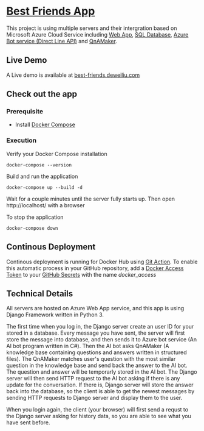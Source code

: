 # [Best Friends App](https://best-friends.deweiliu.com)

This project is using multiple servers and their intergration based on Microsoft Azure Cloud Service including [Web App](https://azure.microsoft.com/en-gb/services/app-service/web/), [SQL Database](https://en.wikipedia.org/wiki/Microsoft_SQL_Server), [Azure Bot service (Direct Line API)](https://azure.microsoft.com/en-us/services/bot-service/) and [QnAMaker](https://www.qnamaker.ai/).

## Live Demo
A Live demo is available at [best-friends.deweiliu.com](https://best-friends.deweiliu.com)

## Check out the app
### Prerequisite
* Install [Docker Compose](https://docs.docker.com/compose/install/)
### Execution
Verify your Docker Compose installation

    docker-compose --version

Build and run the application

    docker-compose up --build -d

Wait for a couple minutes until the server fully starts up. Then open http://localhost/ with a browser

To stop the application

    docker-compose down

## Continous Deployment
Continous deployment is running for Docker Hub using [Git Action](.github/workflows/docker.yml). To enable this automatic process in your GitHub repository, add a [Docker Access Token](https://docs.docker.com/docker-hub/access-tokens/) to your [GitHub Secrets](https://help.github.com/en/actions/configuring-and-managing-workflows/creating-and-storing-encrypted-secrets) with the name *docker_access*

## Technical Details
All servers are hosted on Azure Web App service, and this app is using Django Framework written in Python 3.

The first time when you log in, the Django server create an user ID for your stored in a database. Every message you have sent, the server will first store the message into database, and then sends it to Azure bot service (An AI bot program written in C#). Then the AI bot asks QnAMaker (A knowledge base containing questions and answers written in structured files). The QnAMaker matches user's question with the most similar question in the knowledge base and send back the answer to the AI bot. The question and answer will be temporarly stored in the AI bot. The Django server will then send HTTP request to the AI bot asking if there is any update for the conversation. If there is, Django server will store the answer back into the database, so the client is able to get the newest messages by sending HTTP requests to Django server and display them to the user.

When you login again, the client (your browser) will first send a requst to the Django server asking for history data, so you are able to see what you have sent before.

